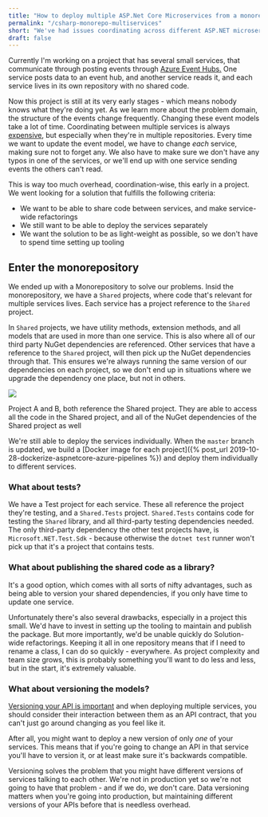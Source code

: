```yaml
---
title: "How to deploy multiple ASP.Net Core Microservices from a monorepository"
permalink: "/csharp-monorepo-multiservices"
short: "We've had issues coordinating across different ASP.NET microservices that lived in different repositories, so we moved them all into one big repository."
draft: false
---
```


Currently I'm working on a project that has several small services, that communicate through posting events through [Azure Event Hubs.](https://docs.microsoft.com/en-us/azure/event-hubs/event-hubs-about)
One service posts data to an event hub, and another service reads it, and each service lives in its own repository with no shared code.


Now this project is still at its very early stages - which means nobody knows what they're doing yet.
As we learn more about the problem domain, the structure of the events change frequently.
Changing these event models take a lot of time. Coordinating between multiple services is always [expensive](https://martinfowler.com/bliki/MicroservicePremium.html),
but especially when they're in multiple repositories.
Every time we want to update the event model, we have to change *each* service, making sure not to forget any.
We also have to make sure we don't have any typos in one of the services, or we'll end up with one service sending
events the others can't read.

This is way too much overhead, coordination-wise, this early in a project.
We went looking for a solution that fulfills the following criteria:

- We want to be able to share code between services, and make service-wide refactorings
- We still want to be able to deploy the services separately
- We want the solution to be as light-weight as possible, so we don't have to spend time setting up tooling


## Enter the monorepository

We ended up with a Monorepository to solve our problems.
Insid the monorepository, we have a `Shared` projects, where code that's relevant for multiple services
lives. Each service has a project reference to the `Shared` project.

In `Shared` projects, we have utility methods, extension methods, and
all models that are used in more than one service.
This is also where all of our third party NuGet dependencies are referenced.
Other services that have a reference to the `Shared` project, will then pick up the NuGet
dependencies through that.
This ensures we're always running the same version of our dependencies on each project,
so we don't end up in situations where we upgrade the dependency one place, but not in others.

<div class="img-div-tall extra-bottom">
<img src="{{site.url}}/assets/img/csharp-monorepo.jpg" />
<p>
Project A and B, both reference the Shared project. They are able to access all the code in the Shared project, and all of the NuGet
dependencies of the Shared project as well
</p>
</div>


We're still able to deploy the services individually. When the `master` branch is updated,
we build a [Docker image for each project]({% post_url 2019-10-28-dockerize-aspnetcore-azure-pipelines %}) and 
deploy them individually to different services.

### What about tests?
We have a Test project for each service.
These all reference the project they're testing, and a `Shared.Tests` project.
`Shared.Tests` contains code for testing the
`Shared` library, and all third-party testing dependencies needed.
The only third-party dependency the other test projects have, is `Microsoft.NET.Test.Sdk` - because otherwise
the `dotnet test` runner won't pick up that it's a project that contains tests.

### What about publishing the shared code as a library?
It's a good option, which comes with all sorts of nifty advantages,
such as being able to version your shared dependencies, if you only have time to update
one service.

Unfortunately there's also several drawbacks, especially in a project this small.
We'd have to invest in setting up the tooling to maintain and publish the package.
But more importantly, we'd be unable quickly do Solution-wide refactorings.
Keeping it all in one repository means that if I need to rename a class, I can do so quickly - everywhere.
As project complexity and team size grows, this is probably something you'll want to do less and less, but in the
start, it's extremely valuable.

### What about versioning the models?
[Versioning your API is important](https://humanwhocodes.com/blog/2011/02/22/the-importance-of-being-versioned/)
and when deploying multiple services, you should consider their interaction between them as an API contract,
that you can't just go around changing as you feel like it. 

After all, you might want to deploy a new version of only *one* of your services.
This means  that if you're going to change an API in that service you'll have to version it,
or at least make sure it's backwards compatible. 

Versioning solves the problem that you might have different versions of services talking to each other.
We're not in production yet so we're not going to have that problem - and if we do, we don't care.
Data versioning matters when you're going into production, but maintaining different versions of your APIs before that
is needless overhead.